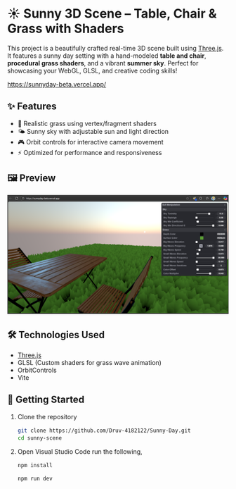 # ☀️ Sunny 3D Scene – Table, Chair & Grass with Shaders

This project is a beautifully crafted real-time 3D scene built using [Three.js](https://threejs.org/). It features a sunny day setting with a hand-modeled **table and chair**, **procedural grass shaders**, and a vibrant **summer sky**. Perfect for showcasing your WebGL, GLSL, and creative coding skills!

https://sunnyday-beta.vercel.app/

## ✨ Features

- 🌱 Realistic grass using vertex/fragment shaders
- 🌤️ Sunny sky with adjustable sun and light direction
- 🎮 Orbit controls for interactive camera movement
- ⚡ Optimized for performance and responsiveness

## 🖼 Preview

![Scene Preview](static/img/preview.png)    


## 🛠️ Technologies Used

- [Three.js](https://threejs.org/)
- GLSL (Custom shaders for grass wave animation)
- OrbitControls
- Vite


## 🚀 Getting Started

1. Clone the repository  
   ```bash
   git clone https://github.com/Druv-4182122/Sunny-Day.git
   cd sunny-scene
   ```

2. Open Visual Studio Code run the following,
    ```
    npm install
    ```
    ```
    npm run dev
    ```
